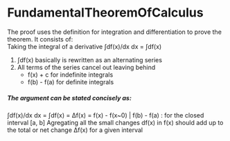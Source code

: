 # FundamentalTheoremOfCalculus
The proof uses the definition for integration and differentiation to prove the theorem.
It consists of:  
Taking the integral of a derivative ∫df(x)/dx dx = ∫df(x)
1. ∫df(x) basically is rewritten as an alternating series
2. All terms of the series cancel out leaving behind
    - f(x) + c for indefinite integrals
    - f(b) - f(a) for definite integrals
##### The argument can be stated concisely as:
∫df(x)/dx dx = ∫df(x) = Δf(x) = f(x) - f(x~0) |  f(b) - f(a) : for the closed interval [a, b]
Agregating all the small changes df(x) in f(x) should add up to the total or net change Δf(x) for a given interval
